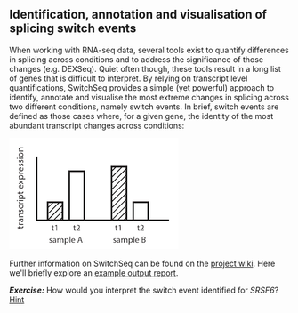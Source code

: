 ## Identification, annotation and visualisation of splicing switch events
When working with RNA-seq data, several tools exist to quantify differences in splicing across conditions and to address the significance of those changes (e.g. DEXSeq). Quiet often though, these tools result in a long list of genes that is difficult to interpret. By relying on transcript level quantifications, SwitchSeq provides a simple (yet powerful) approach to identify, annotate and visualise the most extreme changes in splicing across two different conditions, namely switch events. In brief, switch events are defined as those cases where, for a given gene, the identity of the most abundant transcript changes across conditions:

![Switch event](../img/switch.png)



Further information on SwitchSeq can be found on the [project wiki](https://github.com/mgonzalezporta/SwitchSeq/wiki). Here we'll briefly explore an [example output report](http://www.ebi.ac.uk/~mar/tools/switchseq/github_wiki/html_test1/).

***Exercise:*** How would you interpret the switch event identified for *SRSF6*?
[Hint](https://github.com/mgonzalezporta/switchseq/wiki/Tutorial#an-example-interpretation-of-a-switch-event)
